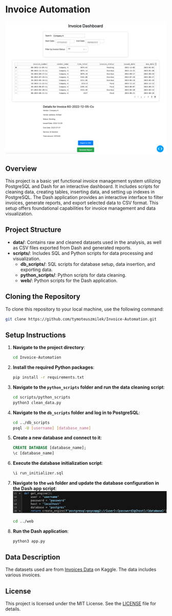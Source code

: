 # Invoice Automation

![Dashboard View](screenshots/dashboard_view.png)

## Overview

This project is a basic yet functional invoice management system utilizing PostgreSQL and Dash for an interactive dashboard. It includes scripts for cleaning data, creating tables, inserting data, and setting up indexes in PostgreSQL. The Dash application provides an interactive interface to filter invoices, generate reports, and export selected data to CSV format. This setup offers foundational capabilities for invoice management and data visualization.

## Project Structure

- **data/**: Contains raw and cleaned datasets used in the analysis, as well as CSV files exported from Dash and generated reports.
- **scripts/**: Includes SQL and Python scripts for data processing and visualization.
  - **db_scripts/**: SQL scripts for database setup, data insertion, and exporting data.
  - **python_scripts/**: Python scripts for data cleaning.
  - **web/**: Python scripts for the Dash application.
  
## Cloning the Repository

To clone this repository to your local machine, use the following command:

```bash
git clone https://github.com/tymoteuszmilek/Invoice-Automation.git
```

## Setup Instructions

1. **Navigate to the project directory**:
    ```bash
    cd Invoice-Automation
    ```
2. **Install the required Python packages**:
    ```bash
    pip install -r requirements.txt
    ```
3. **Navigate to the `python_scripts` folder and run the data cleaning script**:
    ```bash
    cd scripts/python_scripts
    python3 clean_data.py
    ```
4. **Navigate to the `db_scripts` folder and log in to PostgreSQL**:
    ```bash
    cd ../db_scripts
    psql -U [username] [database_name]
    ```
5. **Create a new database and connect to it**:
	```sql
	CREATE DATABASE [database_name];
	\c [database_name]
	```
6. **Execute the database initialization script**:
    ```sql
    \i run_initializer.sql
    ```
6. **Navigate to the `web` folder and update the database configuration in the Dash app script**:
	![database-configuration](screenshots/database_configuration.png)
    ```bash
    cd ../web
    ```
7. **Run the Dash application**:
    ```bash
    python3 app.py
    ```

## Data Description

The datasets used are from [Invoices Data](https://www.kaggle.com/datasets/ghassenkhaled/invoices-data) on Kaggle. The data includes various invoices.


## License

This project is licensed under the MIT License. See the [LICENSE](https://github.com/tymoteuszmilek/Invoice-Automation/blob/main/LICENSE.md) file for details.
  
